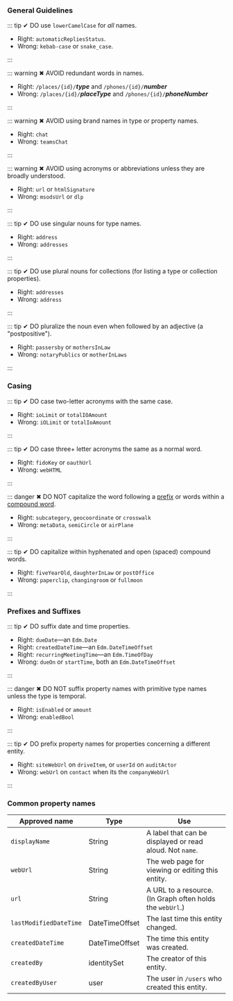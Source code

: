 
### General Guidelines

::: tip ✔ DO use `lowerCamelCase` for _all_ names.

- Right: `automaticRepliesStatus`.
- Wrong: `kebab-case` or `snake_case`.

:::

::: warning ✖ AVOID redundant words in names.

- Right: `/places/{id}/`**_type_** and `/phones/{id}/`**_number_**
- Wrong: `/places/{id}/`_**placeType**_ and `/phones/{id}/`**_phoneNumber_**

:::

::: warning ✖ AVOID using brand names in type or property names.

- Right: `chat`
- Wrong: `teamsChat`

:::

::: warning ✖ AVOID using acronyms or abbreviations unless they are broadly understood.

- Right: `url` or `htmlSignature`
- Wrong: `msodsUrl` or `dlp`

:::

::: tip ✔ DO use singular nouns for type names.

- Right: `address`
- Wrong: `addresses`

:::

::: tip ✔ DO use plural nouns for collections (for listing a type or collection properties).

- Right: `addresses`
- Wrong: `address`

:::

::: tip ✔ DO pluralize the noun even when followed by an adjective (a "postpositive").

- Right: `passersby` or `mothersInLaw`
- Wrong: `notaryPublics` or `motherInLaws`

:::

### Casing

::: tip ✔ DO case two-letter acronyms with the same case.

- Right: `ioLimit` or `totalIOAmount`
- Wrong: `iOLimit` or `totalIoAmount`

:::

::: tip ✔ DO case three+ letter acronyms the same as a normal word.

- Right: `fidoKey` or `oauthUrl`
- Wrong: `webHTML`

:::

::: danger ✖ DO NOT capitalize the word following a <a href="https://www.thoughtco.com/common-prefixes-in-english-1692724">prefix</a> or words within a <a href="http://www.learningdifferences.com/Main%20Page/Topics/Compound%20Word%20Lists/Compound_Word_%20Lists_complete.htm">compound word</a>.

- Right: `subcategory`, `geocoordinate` or `crosswalk`
- Wrong: `metaData`, `semiCircle` or `airPlane`

:::

::: tip ✔ DO capitalize within hyphenated and open (spaced) compound words.

- Right: `fiveYearOld`, `daughterInLaw` or `postOffice`
- Wrong: `paperclip`, `changingroom` or `fullmoon`

:::

### Prefixes and Suffixes

::: tip ✔ DO suffix date and time properties.

- Right: `dueDate`&mdash;an `Edm.Date`
- Right: `createdDateTime`&mdash;an `Edm.DateTimeOffset`
- Right: `recurringMeetingTime`&mdash;an `Edm.TimeOfDay`
- Wrong: `dueOn` or `startTime`, both an `Edm.DateTimeOffset`

:::

::: danger ✖ DO NOT suffix property names with primitive type names unless the type is temporal.

- Right: `isEnabled` or `amount`
- Wrong: `enabledBool`

:::

::: tip ✔ DO prefix property names for properties concerning a different entity.

- Right: `siteWebUrl` on `driveItem`, or `userId` on `auditActor`
- Wrong: `webUrl` on `contact` when its the `companyWebUrl`

:::

### Common property names

| Approved name          | Type           | Use                                                       |
| ---------------------- | -------------- | --------------------------------------------------------- |
| `displayName`          | String         | A label that can be displayed or read aloud. Not `name`.  |
| `webUrl`               | String         | The web page for viewing or editing this entity.          |
| `url`                  | String         | A URL to a resource. (In Graph often holds the `webUrl`.) |
| `lastModifiedDateTime` | DateTimeOffset | The last time this entity changed.                        |
| `createdDateTime`      | DateTimeOffset | The time this entity was created.                         |
| `createdBy`            | identitySet    | The creator of this entity.                               |
| `createdByUser`        | user           | The user in `/users` who created this entity.             |

